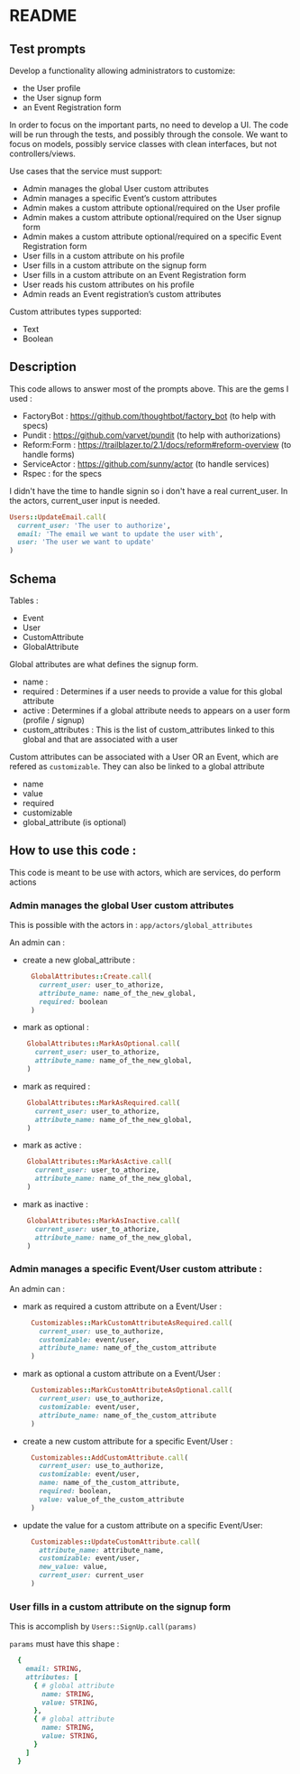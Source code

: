 # README

## Test prompts

Develop a functionality allowing administrators to customize:

- the User profile
- the User signup form
- an Event Registration form

In order to focus on the important parts, no need to develop a UI. The code will be run through the tests, and possibly through the console. We want to focus on models, possibly service classes with clean interfaces, but not controllers/views.

Use cases that the service must support:

- Admin manages the global User custom attributes
- Admin manages a specific Event’s custom attributes
- Admin makes a custom attribute optional/required on the User profile
- Admin makes a custom attribute optional/required on the User signup form
- Admin makes a custom attribute optional/required on a specific Event Registration form
- User fills in a custom attribute on his profile
- User fills in a custom attribute on the signup form
- User fills in a custom attribute on an Event Registration form
- User reads his custom attributes on his profile
- Admin reads an Event registration’s custom attributes

Custom attributes types supported:

- Text
- Boolean

## Description

This code allows to answer most of the prompts above.
This are the gems I used :

- FactoryBot : https://github.com/thoughtbot/factory_bot (to help with specs)
- Pundit : https://github.com/varvet/pundit (to help with authorizations)
- Reform:Form : https://trailblazer.to/2.1/docs/reform#reform-overview (to handle forms)
- ServiceActor : https://github.com/sunny/actor (to handle services)
- Rspec : for the specs

I didn't have the time to handle signin so i don't have a real current_user.
In the actors, current_user input is needed.

```ruby
Users::UpdateEmail.call(
  current_user: 'The user to authorize',
  email: 'The email we want to update the user with',
  user: 'The user we want to update'
)
```

## Schema

Tables :

- Event
- User
- CustomAttribute
- GlobalAttribute

Global attributes are what defines the signup form.

- name :
- required : Determines if a user needs to provide a value for this global attribute
- active : Determines if a global attribute needs to appears on a user form (profile / signup)
- custom_attributes : This is the list of custom_attributes linked to this global and that are associated with a user

Custom attributes can be associated with a User OR an Event, which are refered as `customizable`.
They can also be linked to a global attribute

- name
- value
- required
- customizable
- global_attribute (is optional)

## How to use this code :

This code is meant to be use with actors, which are services, do perform actions

### Admin manages the global User custom attributes

This is possible with the actors in :
`app/actors/global_attributes`

An admin can :

- create a new global_attribute :

  ```ruby
    GlobalAttributes::Create.call(
      current_user: user_to_athorize,
      attribute_name: name_of_the_new_global,
      required: boolean
    )
  ```

- mark as optional :
  ```ruby
   GlobalAttributes::MarkAsOptional.call(
     current_user: user_to_athorize,
     attribute_name: name_of_the_new_global,
   )
  ```
- mark as required :
  ```ruby
   GlobalAttributes::MarkAsRequired.call(
     current_user: user_to_athorize,
     attribute_name: name_of_the_new_global,
   )
  ```
- mark as active :
  ```ruby
   GlobalAttributes::MarkAsActive.call(
     current_user: user_to_athorize,
     attribute_name: name_of_the_new_global,
   )
  ```
- mark as inactive :
  ```ruby
   GlobalAttributes::MarkAsInactive.call(
     current_user: user_to_athorize,
     attribute_name: name_of_the_new_global,
   )
  ```

### Admin manages a specific Event/User custom attribute :

An admin can :

- mark as required a custom attribute on a Event/User :

  ```ruby
    Customizables::MarkCustomAttributeAsRequired.call(
      current_user: use_to_authorize,
      customizable: event/user,
      attribute_name: name_of_the_custom_attribute
    )
  ```

- mark as optional a custom attribute on a Event/User :

  ```ruby
    Customizables::MarkCustomAttributeAsOptional.call(
      current_user: use_to_authorize,
      customizable: event/user,
      attribute_name: name_of_the_custom_attribute
    )
  ```

- create a new custom attribute for a specific Event/User :

  ```ruby
    Customizables::AddCustomAttribute.call(
      current_user: use_to_authorize,
      customizable: event/user,
      name: name_of_the_custom_attribute,
      required: boolean,
      value: value_of_the_custom_attribute
    )
  ```

- update the value for a custom attribute on a specific Event/User:
  ```ruby
    Customizables::UpdateCustomAttribute.call(
      attribute_name: attribute_name,
      customizable: event/user,
      new_value: value,
      current_user: current_user
    )
  ```

### User fills in a custom attribute on the signup form

This is accomplish by `Users::SignUp.call(params)`

`params` must have this shape :

```ruby
  {
    email: STRING,
    attributes: [
      { # global attribute
        name: STRING,
        value: STRING,
      },
      { # global attribute
        name: STRING,
        value: STRING,
      }
    ]
  }
```
